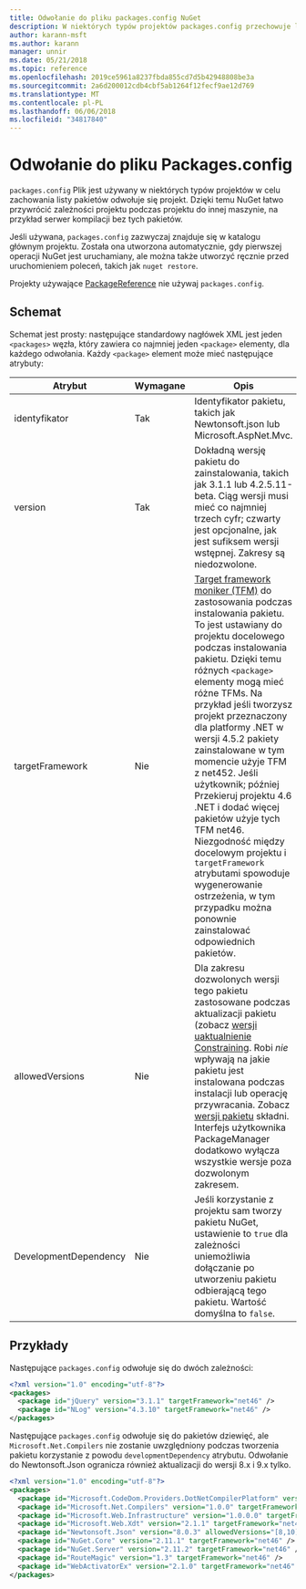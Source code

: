```yaml
---
title: Odwołanie do pliku packages.config NuGet
description: W niektórych typów projektów packages.config przechowuje listę pakiety NuGet służące do projektu.
author: karann-msft
ms.author: karann
manager: unnir
ms.date: 05/21/2018
ms.topic: reference
ms.openlocfilehash: 2019ce5961a8237fbda855cd7d5b42948808be3a
ms.sourcegitcommit: 2a6d200012cdb4cbf5ab1264f12fecf9ae12d769
ms.translationtype: MT
ms.contentlocale: pl-PL
ms.lasthandoff: 06/06/2018
ms.locfileid: "34817840"
---
```

# <a name="packagesconfig-reference"></a>Odwołanie do pliku Packages.config

`packages.config` Plik jest używany w niektórych typów projektów w celu zachowania listy pakietów odwołuje się projekt. Dzięki temu NuGet łatwo przywrócić zależności projektu podczas projektu do innej maszynie, na przykład serwer kompilacji bez tych pakietów.

Jeśli używana, `packages.config` zazwyczaj znajduje się w katalogu głównym projektu. Została ona utworzona automatycznie, gdy pierwszej operacji NuGet jest uruchamiany, ale można także utworzyć ręcznie przed uruchomieniem poleceń, takich jak `nuget restore`.

Projekty używające [PackageReference](../consume-packages/Package-References-in-Project-Files.md) nie używaj `packages.config`.

## <a name="schema"></a>Schemat

Schemat jest prosty: następujące standardowy nagłówek XML jest jeden `<packages>` węzła, który zawiera co najmniej jeden `<package>` elementy, dla każdego odwołania. Każdy `<package>` element może mieć następujące atrybuty:

| Atrybut | Wymagane | Opis |
| --- | --- | --- |
| identyfikator | Tak | Identyfikator pakietu, takich jak Newtonsoft.json lub Microsoft.AspNet.Mvc. | 
| version | Tak | Dokładną wersję pakietu do zainstalowania, takich jak 3.1.1 lub 4.2.5.11-beta. Ciąg wersji musi mieć co najmniej trzech cyfr; czwarty jest opcjonalne, jak jest sufiksem wersji wstępnej. Zakresy są niedozwolone. | 
| targetFramework | Nie | [Target framework moniker (TFM)](target-frameworks.md) do zastosowania podczas instalowania pakietu. To jest ustawiany do projektu docelowego podczas instalowania pakietu. Dzięki temu różnych `<package>` elementy mogą mieć różne TFMs. Na przykład jeśli tworzysz projekt przeznaczony dla platformy .NET w wersji 4.5.2 pakiety zainstalowane w tym momencie użyje TFM z net452. Jeśli użytkownik; później Przekieruj projektu 4.6 .NET i dodać więcej pakietów użyje tych TFM net46. Niezgodność między docelowym projektu i `targetFramework` atrybutami spowoduje wygenerowanie ostrzeżenia, w tym przypadku można ponownie zainstalować odpowiednich pakietów. | 
| allowedVersions | Nie | Dla zakresu dozwolonych wersji tego pakietu zastosowane podczas aktualizacji pakietu (zobacz [wersji uaktualnienie Constraining](../consume-packages/reinstalling-and-updating-packages.md#constraining-upgrade-versions). Robi *nie* wpływają na jakie pakietu jest instalowana podczas instalacji lub operację przywracania. Zobacz [wersji pakietu](../reference/package-versioning.md#version-ranges-and-wildcards) składni. Interfejs użytkownika PackageManager dodatkowo wyłącza wszystkie wersje poza dozwolonym zakresem. | 
| DevelopmentDependency | Nie | Jeśli korzystanie z projektu sam tworzy pakietu NuGet, ustawienie to `true` dla zależności uniemożliwia dołączanie po utworzeniu pakietu odbierającą tego pakietu. Wartość domyślna to `false`. | 

## <a name="examples"></a>Przykłady

Następujące `packages.config` odwołuje się do dwóch zależności:

```xml
<?xml version="1.0" encoding="utf-8"?>
<packages>
  <package id="jQuery" version="3.1.1" targetFramework="net46" />
  <package id="NLog" version="4.3.10" targetFramework="net46" />
</packages>
```

Następujące `packages.config` odwołuje się do pakietów dziewięć, ale `Microsoft.Net.Compilers` nie zostanie uwzględniony podczas tworzenia pakietu korzystanie z powodu `developmentDependency` atrybutu. Odwołanie do Newtonsoft.Json ogranicza również aktualizacji do wersji 8.x i 9.x tylko.

```xml
<?xml version="1.0" encoding="utf-8"?>
<packages>
  <package id="Microsoft.CodeDom.Providers.DotNetCompilerPlatform" version="1.0.0" targetFramework="net46" />
  <package id="Microsoft.Net.Compilers" version="1.0.0" targetFramework="net46" developmentDependency="true" />
  <package id="Microsoft.Web.Infrastructure" version="1.0.0.0" targetFramework="net46" />
  <package id="Microsoft.Web.Xdt" version="2.1.1" targetFramework="net46" />
  <package id="Newtonsoft.Json" version="8.0.3" allowedVersions="[8,10)" targetFramework="net46" />
  <package id="NuGet.Core" version="2.11.1" targetFramework="net46" />
  <package id="NuGet.Server" version="2.11.2" targetFramework="net46" />
  <package id="RouteMagic" version="1.3" targetFramework="net46" />
  <package id="WebActivatorEx" version="2.1.0" targetFramework="net46" />
</packages>
```
